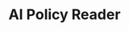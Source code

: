 ---
title: AI Policy Reader
emoji: 😎
colorFrom: blue
colorTo: purple
sdk: docker
sdk_version: "4.32.0"
app_file: app.py
pinned: false
---